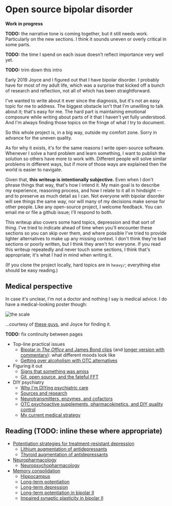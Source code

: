 # Open source bipolar disorder
**Work in progress**

**TODO:** the narrative tone is coming together, but it still needs work. Particularly on the new sections. I think it sounds uneven or overly critical in some parts.

**TODO:** the time I spend on each issue doesn't reflect importance very well yet.

**TODO:** trim down this intro

Early 2019 Joyce and I figured out that I have bipolar disorder. I probably have for most of my adult life, which was a surprise that kicked off a bunch of research and reflection, not all of which has been straightforward.

I've wanted to write about it ever since the diagnosis, but it's not an easy topic for me to address. The biggest obstacle isn't that I'm unwilling to talk about it; that's easy for me. The hard part is maintaining emotional composure while writing about parts of it that I haven't yet fully understood. And I'm always finding those topics on the fringe of what I try to document.

So this whole project is, in a big way, outside my comfort zone. Sorry in advance for the uneven quality.

As for why it exists, it's for the same reasons I write open-source software. Whenever I solve a hard problem and learn something, I want to publish the solution so others have more to work with. Different people will solve similar problems in different ways, but if more of those ways are explained then the world is easier to navigate.

Given that, **this writeup is intentionally subjective.** Even when I don't phrase things that way, that's how I intend it. My main goal is to describe my experience, reasoning process, and how I relate to it all in hindsight -- and to preserve as much detail as I can. Not everyone with bipolar disorder will see things the same way, nor will many of my decisions make sense for other people. Like any open-source project, I welcome feedback. You can email me or file a github issue; I'll respond to both.

This writeup also covers some hard topics, depression and that sort of thing. I've tried to indicate ahead of time when you'll encounter these sections so you can skip over them, and where possible I've tried to provide lighter alternatives to make up any missing context. I don't think they're bad sections or poorly written, but I think they aren't for everyone. If you read this writeup repeatedly and never touch some sections, I think that's appropriate; it's what I had in mind when writing it.

(If you clone the project locally, hard topics are in `heavy/`; everything else should be easy reading.)


## Medical perspective
In case it's unclear, I'm not a doctor and nothing I say is medical advice. I do have a medical-looking poster though:

![the scale](https://www.bipolaruk.org/GetImage.aspx?IDMF=9e569223-c9dc-495b-b615-bb10837b15a8&w=453&h=640&src=mc)

...courtesy of [these guys](https://www.bipolaruk.org), and Joyce for finding it.

**TODO:** fix continuity between pages

+ Top-line practical issues
  + [Bipolar in _The Office_ and James Bond clips](bond-scott.md) (and [longer version with commentary](heavy/deepdive.md)): what different moods look like
  + [Getting over alcoholism with OTC alternatives](alcohol-substitution.md)
+ Figuring it out
  + [Signs that something was amiss](early-signs.md)
  + [Git, open source, and the fateful FFT](git-fft.md)
+ DIY psychiatry
  + [Why I'm DIYing psychiatric care](diy-medicine.md)
  + [Sources and research](sources.md)
  + [Neurotransmitters, enzymes, and cofactors](neurotransmitters.md)
  + [OTC psychoactive supplements, pharmacokinetics, and DIY quality control](supplements.md)
  + [My current medical strategy](strategy.md)


## Reading (TODO: inline these where appropriate)
+ [Potentiation strategies for treatment-resistant depression](https://pubmed.ncbi.nlm.nih.gov/16307616/)
  + [Lithium augmentation of antidepressants](https://pubmed.ncbi.nlm.nih.gov/9635546/)
  + [Thyroid augmentation of antidepressants](https://pubmed.ncbi.nlm.nih.gov/9635545/)
+ [Neuropharmacology](https://en.wikipedia.org/wiki/Neuropharmacology)
  + [Neuropsychopharmacology](https://en.wikipedia.org/wiki/Neuropsychopharmacology)
+ [Memory consolidation](https://en.wikipedia.org/wiki/Memory_consolidation)
  + [Hippocampus](https://en.wikipedia.org/wiki/Hippocampus)
  + [Long-term potentiation](https://en.wikipedia.org/wiki/Long-term_potentiation)
  + [Long-term depression](https://en.wikipedia.org/wiki/Long-term_depression)
  + [Long-term potentiation in bipolar II](https://pubmed.ncbi.nlm.nih.gov/29795193/)
  + [Impaired synaptic plasticity in bipolar II](https://pubmed.ncbi.nlm.nih.gov/22036034/)
